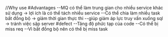 //Why use
#Advantages
--MQ có thể làm trung gian cho nhiều service khác sử dụng -> lợi ích là có thể tách nhiều service
--Có thể chia làm nhiều task bất đồng bộ -> giảm thời gian thực thi
--giúp giảm áp lực truy vấn xuống sql -> tránh việc sập server
#defect
--Tăng độ phức tạp của code
--Có thể bị miss req
--Vì bất đồng bộ nên có thể bị miss task